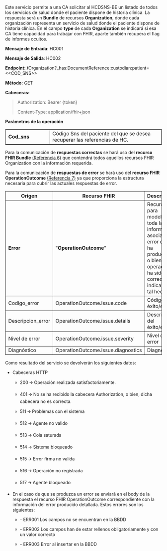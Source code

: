 <p>Este servicio permite a una CA solicitar al HCDSNS-BE un listado de
todos los servicios de salud donde el paciente dispone de historia
clínica. La respuesta será un <strong>Bundle</strong> de recursos
<strong>Organization</strong>, donde cada organización representa un
servicio de salud donde el paciente dispone de historia clínica. En el
campo <strong>type</strong> de cada <strong>Organization</strong> se
indicará si esa CA tiene capacidad para trabajar con FHIR, aparte
también recupera el flag de informes ocultos.</p>
<p><strong>Mensaje de Entrada</strong>: HC001</p>
<p><strong>Mensaje de Salida</strong>: HC002</p>
<p><strong>Endpoint:
/</strong>Organization?_has:DocumentReference:custodian:patient=&lt;&lt;COD_SNS&gt;&gt;</p>
<p><strong>Método:</strong> GET</p>
<p><strong>Cabeceras:</strong></p>
<blockquote>
<p>Authorization: Bearer {token}</p>
<p>Content-Type: application/fhir+json</p>
</blockquote>
<p><strong>Parámetros de la operación</strong></p>
<table border="1">
<colgroup>
<col style="width: 28%" />
<col style="width: 71%" />
</colgroup>
<tbody>
<tr>
<td><strong>Cod_sns</strong></td>
<td style="text-align: left;">Código Sns del paciente del que se desea
recuperar las referencias de HC.</td>
</tr>
</tbody>
</table>
<p>Para la comunicación de <strong>respuestas correctas</strong> se hará
uso del <strong>recurso FHIR Bundle</strong> <a
href="#referencias">(Referencia 6)</a> que contendrá todos aquellos
recursos FHIR Organization con la información requerida.</p>
<p>Para la comunicación de <strong>respuestas de error</strong> se hará
uso del <strong>recurso FHIR OperationOutcome</strong> <a
href="#referencias">(Referencia 7)</a> ya que proporciona la estructura
necesaria para cubrir las actuales respuestas de error.</p>
<table border="1">
<colgroup>
<col style="width: 21%" />
<col style="width: 43%" />
<col style="width: 34%" />
</colgroup>
<thead>
<tr>
<th style="text-align: center;"><strong>Origen</strong></th>
<th style="text-align: center;"><strong>Recurso FHIR</strong></th>
<th style="text-align: center;"><strong>Descripcion</strong></th>
</tr>
</thead>
<tbody>
<tr>
<td><strong>Error</strong></td>
<td>"<strong>OperationOutcome</strong>”</td>
<td>Recurso para modelar toda la información asociada al error que se ha
producido, o bien si la operación ha sido correcta, indicando tal
hecho.</td>
</tr>
<tr>
<td>Codigo_error</td>
<td>OperationOutcome.issue.code</td>
<td>Código de éxito/error.</td>
</tr>
<tr>
<td>Descripcion_error</td>
<td>OperationOutcome.issue.details</td>
<td>Descripción del éxito/error.</td>
</tr>
<tr>
<td>Nivel de error</td>
<td>OperationOutcome.issue.severity</td>
<td>Nivel de error</td>
</tr>
<tr>
<td>Diagnóstico</td>
<td>OperationOutcome.issue.diagnostics</td>
<td>Diagnóstico</td>
</tr>
</tbody>
</table>
<p>Como resultado del servicio se devolverán los siguientes datos:</p>
<ul>
<li><p>Cabeceras HTTP</p>
<ul>
<li><p>200 🡪 Operación realizada satisfactoriamente.</p></li>
<li><p>401 🡪 No se ha recibido la cabecera Authorization, o bien, dicha
cabecera no es correcta.</p></li>
<li><p>511 🡪 Problemas con el sistema</p></li>
<li><p>512 🡪 Agente no valido</p></li>
<li><p>513 🡪 Cola saturada</p></li>
<li><p>514 🡪 Sistema bloqueado</p></li>
<li><p>515 🡪 Error firma no valida</p></li>
<li><p>516 🡪 Operación no registrada</p></li>
<li><p>517 🡪 Agente bloqueado</p></li>
</ul></li>
<li><p>En el caso de que se produzca un error se enviará en el body de
la respuesta el recurso FHIR OperationOutcome correspondiente con la
información del error producido detallada. Estos errores son los
siguientes:</p>
<ul>
<li><p>- ERR001 Los campos no se encuentran en la BBDD</p></li>
<li><p>- ERR002 Los campos han de estar rellenos obligatoriamente y con
un valor correcto</p></li>
<li><p>- ERR003 Error al insertar en la BBDD</p></li>
</ul></li>
</ul>
